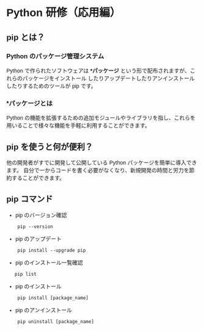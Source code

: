 <link rel="preconnect" href="https://fonts.googleapis.com">
<link rel="preconnect" href="https://fonts.gstatic.com" crossorigin>
<link href="https://fonts.googleapis.com/css2?family=Noto+Sans+JP:wght@100..900&display=swap" rel="stylesheet">
<style>  
* {
    font-family: "Noto Sans JP", sans-serif;
}
</style>

# Python 研修（応用編）

## pip とは？

### Python のパッケージ管理システム

Python で作られたソフトウェアは **\*パッケージ** という形で配布されますが、これらのパッケージをインストール したりアップデートしたりアンインストールしたりするためのツールが pip です。

### \*パッケージとは

Python の機能を拡張するための追加モジュールやライブラリを指し、これらを用いることで様々な機能を手軽に利用することができます。

## pip を使うと何が便利？

他の開発者がすでに開発して公開している Python パッケージを簡単に導入できます。 自分で一からコードを書く必要がなくなり、新規開発の時間と労力を節約することができます。

## pip コマンド

- pip のバージョン確認

```
    pip --version
```

- pip のアップデート

```
    pip install --upgrade pip
```

- pip のインストール一覧確認

```
   pip list
```

- pip のインストール

```
    pip install [package_name]
```

- pip のアンインストール

```
    pip uninstall [package_name]
```
